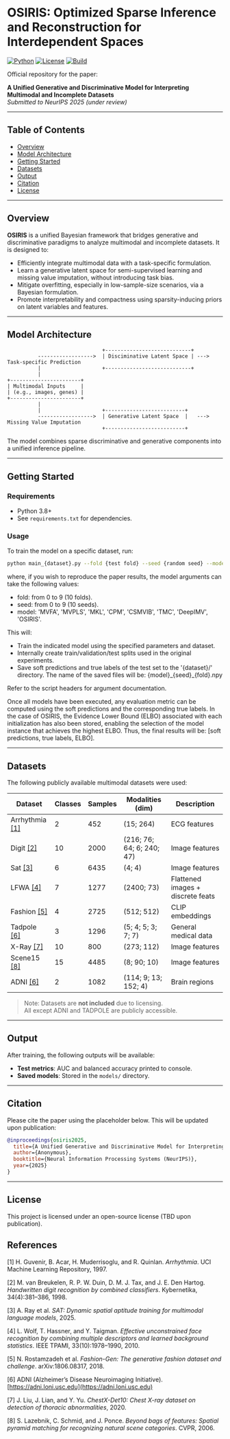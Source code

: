 # OSIRIS: Optimized Sparse Inference and Reconstruction for Interdependent Spaces

[![Python](https://img.shields.io/badge/python-3.8%2B-blue.svg)](https://www.python.org/)
[![License](https://img.shields.io/badge/license-TBD-lightgrey)]()
[![Build](https://img.shields.io/badge/build-passing-brightgreen)]()

Official repository for the paper:

**A Unified Generative and Discriminative Model for Interpreting Multimodal and Incomplete Datasets**  
*Submitted to NeurIPS 2025 (under review)*

---

## Table of Contents

- [Overview](#overview)
- [Model Architecture](#model-architecture)
- [Getting Started](#getting-started)
- [Datasets](#datasets)
- [Output](#output)
- [Citation](#citation)
- [License](#license)

---

## Overview

**OSIRIS** is a unified Bayesian framework that bridges generative and discriminative paradigms to analyze multimodal and incomplete datasets. It is designed to:

- Efficiently integrate multimodal data with a task-specific formulation.
- Learn a generative latent space for semi-supervised learning and missing value imputation, without introducing task bias.
- Mitigate overfitting, especially in low-sample-size scenarios, via a Bayesian formulation.
- Promote interpretability and compactness using sparsity-inducing priors on latent variables and features.

---

## Model Architecture

```
                               +----------------------------+
          ------------------>  | Disciminative Latent Space | ---> Task-specific Prediction
          |                    +----------------------------+
          |
+-----------------------+
| Multimodal Inputs     |
| (e.g., images, genes) |
+-----------------------+
          |                  
          |                    +--------------------------+
          ------------------>  | Generative Latent Space  |   ---> Missing Value Imputation
                               +--------------------------+
```

The model combines sparse discriminative and generative components into a unified inference pipeline.

---

## Getting Started

### Requirements

- Python 3.8+
- See `requirements.txt` for dependencies.

### Usage

To train the model on a specific dataset, run:

```bash
python main_{dataset}.py --fold {test fold} --seed {random seed} --model {model to run}
```

where, if you wish to reproduce the paper results, the model arguments can take the following values:
- fold: from 0 to 9 (10 folds).
- seed: from 0 to 9 (10 seeds).
- model: 'MVFA', 'MVPLS', 'MKL', 'CPM', 'CSMVIB', 'TMC', 'DeepIMV', 'OSIRIS'.

This will:

- Train the indicated model using the specified parameters and dataset.
- Internally create train/validation/test splits used in the original experiments.
- Save soft predictions and true labels of the test set to the '{dataset}/' directory. The name of the saved files will be: {model}\_{seed}\_{fold}.npy

Refer to the script headers for argument documentation.

Once all models have been executed, any evaluation metric can be computed using the soft predictions and the corresponding true labels. In the case of OSIRIS, the Evidence Lower Bound (ELBO) associated with each initialization has also been stored, enabling the selection of the model instance that achieves the highest ELBO. Thus, the final results will be: [soft predictions, true labels, ELBO].

---

## Datasets

The following publicly available multimodal datasets were used:

| Dataset    | Classes | Samples | Modalities (dim)        | Description                        |
|------------|---------|---------|--------------------------|------------------------------------|
| Arrhythmia [[1]](#1) | 2       | 452     | (15; 264)                | ECG features                       |
| Digit [[2]](#2)      | 10      | 2000    | (216; 76; 64; 6; 240; 47)| Image features                     |
| Sat [[3]](#3)        | 6       | 6435    | (4; 4)                   | Image features                     |
| LFWA [[4]](#4)       | 7       | 1277    | (2400; 73)               | Flattened images + discrete feats  |
| Fashion [[5]](#5)    | 4       | 2725    | (512; 512)               | CLIP embeddings                    |
| Tadpole [[6]](#6)    | 3       | 1296    | (5; 4; 5; 3; 7; 7)       | General medical data               |
| X-Ray [[7]](#7)      | 10      | 800     | (273; 112)               | Image features                     |
| Scene15 [[8]](#8)    | 15      | 4485    | (8; 90; 10)              | Image features                     |
| ADNI [[6]](#6)       | 2       | 1082    | (114; 9; 13; 152; 4)     | Brain regions                      |

> Note: Datasets are **not included** due to licensing.  
> All except ADNI and TADPOLE are publicly accessible.

---

## Output

After training, the following outputs will be available:

- **Test metrics**: AUC and balanced accuracy printed to console.
- **Saved models**: Stored in the `models/` directory.

---

## Citation

Please cite the paper using the placeholder below. This will be updated upon publication:

```bibtex
@inproceedings{osiris2025,
  title={A Unified Generative and Discriminative Model for Interpreting Multimodal and Incomplete Datasets},
  author={Anonymous},
  booktitle={Neural Information Processing Systems (NeurIPS)},
  year={2025}
}
```

---

## License

This project is licensed under an open-source license (TBD upon publication).

## References

<a id="1">[1]</a> H. Guvenir, B. Acar, H. Muderrisoglu, and R. Quinlan. *Arrhythmia*. UCI Machine Learning Repository, 1997.

<a id="2">[2]</a> M. van Breukelen, R. P. W. Duin, D. M. J. Tax, and J. E. Den Hartog. *Handwritten digit recognition by combined classifiers*. Kybernetika, 34(4):381–386, 1998.

<a id="3">[3]</a> A. Ray et al. *SAT: Dynamic spatial aptitude training for multimodal language models*, 2025.

<a id="4">[4]</a> L. Wolf, T. Hassner, and Y. Taigman. *Effective unconstrained face recognition by combining multiple descriptors and learned background statistics*. IEEE TPAMI, 33(10):1978–1990, 2010.

<a id="5">[5]</a> N. Rostamzadeh et al. *Fashion-Gen: The generative fashion dataset and challenge*. arXiv:1806.08317, 2018.

<a id="6">[6]</a> ADNI (Alzheimer’s Disease Neuroimaging Initiative). [https://adni.loni.usc.edu](https://adni.loni.usc.edu)

<a id="7">[7]</a> J. Liu, J. Lian, and Y. Yu. *ChestX-Det10: Chest X-ray dataset on detection of thoracic abnormalities*, 2020.

<a id="8">[8]</a> S. Lazebnik, C. Schmid, and J. Ponce. *Beyond bags of features: Spatial pyramid matching for recognizing natural scene categories*. CVPR, 2006.

